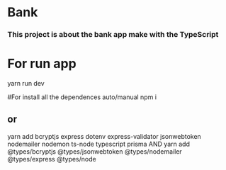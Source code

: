 # Bank


### This project is about the bank app make with the TypeScript


# For run app
yarn run dev

#For install all the dependences auto/manual
npm i

## or

yarn add bcryptjs express dotenv express-validator jsonwebtoken nodemailer nodemon ts-node typescript prisma
AND
yarn add @types/bcryptjs @types/jsonwebtoken @types/nodemailer @types/express @types/node
